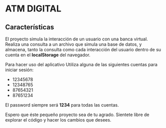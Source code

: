 # ATM DIGITAL

## Características
El proyecto simula la interacción de un usuario con una banca virtual. Realiza una consulta a un archivo que simula una base de datos, y almacena, tanto la consulta como cada interacción del usuario dentro de su cuenta en el **localStorage** del navegador.

Para hacer uso del aplicativo Utiliza alguna de las siguientes cuentas para iniciar sesión:
* 12345678
* 12348765
* 87654321
* 87651234

El password siempre será **1234** para todas las cuentas.

Espero que éste pequeño proyecto sea de tu agrado. Sientete libre de explorar el código y hacer los cambios que desees.
